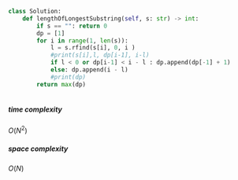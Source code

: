 ```python
class Solution:
    def lengthOfLongestSubstring(self, s: str) -> int:
        if s == "": return 0
        dp = [1]
        for i in range(1, len(s)):
            l = s.rfind(s[i], 0, i )
            #print(s[i],l, dp[i-1], i-l)
            if l < 0 or dp[i-1] < i - l : dp.append(dp[-1] + 1)
            else: dp.append(i - l)
            #print(dp)
        return max(dp)
            
```

##### time complexity
$O(N^2)$
##### space complexity
$O(N)$